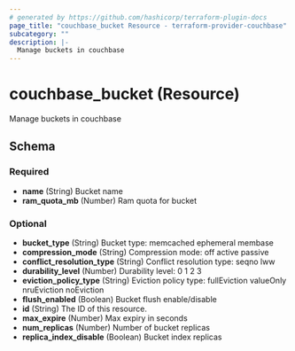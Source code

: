 ```yaml
---
# generated by https://github.com/hashicorp/terraform-plugin-docs
page_title: "couchbase_bucket Resource - terraform-provider-couchbase"
subcategory: ""
description: |-
  Manage buckets in couchbase
---
```


# couchbase_bucket (Resource)

Manage buckets in couchbase



<!-- schema generated by tfplugindocs -->
## Schema

### Required

- **name** (String) Bucket name
- **ram_quota_mb** (Number) Ram quota for bucket

### Optional

- **bucket_type** (String) Bucket type:
memcached
ephemeral
membase
- **compression_mode** (String) Compression mode:
off
active
passive
- **conflict_resolution_type** (String) Conflict resolution type:
seqno
lww
- **durability_level** (Number) Durability level:
0
1
2
3
- **eviction_policy_type** (String) Eviction policy type:
fullEviction
valueOnly
nruEviction
noEviction
- **flush_enabled** (Boolean) Bucket flush enable/disable
- **id** (String) The ID of this resource.
- **max_expire** (Number) Max expiry in seconds
- **num_replicas** (Number) Number of bucket replicas
- **replica_index_disable** (Boolean) Bucket index replicas


